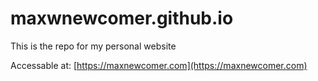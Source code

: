 # maxwnewcomer.github.io
This is the repo for my personal website 

Accessable at: [https://maxnewcomer.com](https://maxnewcomer.com)
